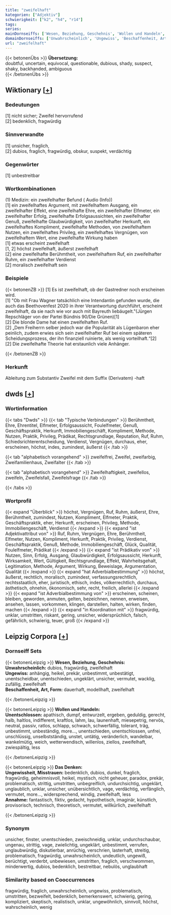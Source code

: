 ```yaml
---
title: "zweifelhaft"
kategorien: ["Adjektiv"]
schwierigkeit: ["k2", "h4", "r14"]
tags:
series:
mainDornseiffs: ['Wesen, Beziehung, Geschehnis', 'Wollen und Handeln', 'Das Denken']
domainDornseiffs: ['Unwahrscheinlich', 'Ungewiss', 'Beschaffenheit, Art, Form', 'Unentschlossen', 'Ungewissheit, Misstrauen', 'Annahme']
url: "zweifelhaft"
---
```


{{< betonenÜbs >}}
**Übersetzung:**  
doubtful, uncertain, equivocal, questionable, dubious, shady, suspect, shaky, backhanded, ambiguous  
{{< /betonenÜbs >}}

## Wiktionary [[+](https://de.wiktionary.org/wiki/zweifelhaft)]

### Bedeutungen
[1] nicht sicher; Zweifel hervorrufend  
[2] bedenklich, fragwürdig  

### Sinnverwandte
[1] unsicher, fraglich,  
[2] dubios, fraglich, fragwürdig, obskur, suspekt, verdächtig  

### Gegenwörter
[1] unbestreitbar  

### Wortkombinationen
(1) Medizin: ein zweifelhafter Befund ( Audio (Info))  
[1] ein zweifelhaftes Argument, mit zweifelhaftem Ausgang, ein zweifelhafter Effekt, eine zweifelhafte Ehre, ein zweifelhafter Elfmeter, ein zweifelhafter Erfolg, zweifelhafte Erfolgsaussichten, ein zweifelhafter Genuß, zweifelhafte Glaubwürdigkeit, von zweifelhafter Herkunft, ein zweifelhaftes Kompliment, zweifelhafte Methoden, von zweifelhaftem Nutzen, ein zweifelhaftes Privileg, ein zweifelhaftes Vergnügen, von zweifelhaftem Wert, eine zweifelhafte Wirkung haben  
[1] etwas erscheint zweifelhaft  
[1, 2] höchst zweifelhaft, äußerst zweifelhaft  
[2] eine zweifelhafte Berühmtheit, von zweifelhaftem Ruf, ein zweifelhafter Ruhm, ein zweifelhafter Verdienst  
[2] moralisch zweifelhaft sein  

### Beispiele
{{< betonenZB >}}
[1] Es ist zweifelhaft, ob der Gastredner noch erscheinen wird.  
[1] "Ob mit Frau Wagner tatsächlich eine Intendantin gefunden wurde, die auch das Beethovenfest 2020 in ihrer Verantwortung durchführt, erscheint zweifelhaft, da sie nach wie vor auch mit Bayreuth liebäugelt."(Jürgen Repschläger von der Partei Bündnis 90/Die Grünen)[1]  
[2] Die blonde Dame hat einen zweifelhaften Ruf.  
[2] „Dem Freiherrn selber jedoch war die Popularität als Lügenbaron eher peinlich, zudem erwies sich sein zweifelhafter Ruf bei einem späteren Scheidungsprozess, der ihn finanziell ruinierte, als wenig vorteilhaft.“[2]  
[2] Die zweifelhafte Theorie hat erstaunlich viele Anhänger.  

{{< /betonenZB >}}
### Herkunft
Ableitung zum Substantiv Zweifel mit dem Suffix (Derivatem) -haft  



## dwds [[+](https://www.dwds.de/wb/zweifelhaft)]

### Wortinformation
{{< tabs "Dwds" >}}
{{< tab "Typische Verbindungen" >}}
Berühmtheit, Ehre, Ehrentitel, Elfmeter, Erfolgsaussicht, Foulelfmeter, Genuß, Geschäftspraktik, Herkunft, Immobiliengeschäft, Kompliment, Methode, Nutzen, Praktik, Privileg, Prädikat, Rechtsgrundlage, Reputation, Ruf, Ruhm, Schiedsrichterentscheidung, Verdienst, Vergnügen, durchaus, eher, erscheinen, höchst, indes, zumindest, äußerst
{{< /tab >}}

{{< tab "alphabetisch vorangehend" >}}
zweifelfrei, Zweifel, zweifarbig, Zweifamilienhaus, Zweifalter
{{< /tab >}}

{{< tab "alphabetisch vorangehend" >}}
Zweifelhaftigkeit, zweifellos, zweifeln, Zweifelsfall, Zweifelsfrage
{{< /tab >}}

{{< /tabs >}}

### Wortprofil
{{< expand "Überblick" >}} höchst, Vergnügen, Ruf, Ruhm, äußerst, Ehre, Berühmtheit, zumindest, Nutzen, Kompliment, Elfmeter, Praktik, Geschäftspraktik, eher, Herkunft, erscheinen, Privileg, Methode, Immobiliengeschäft, Verdienst {{< /expand >}}
{{< expand "ist Adjektivattribut von" >}} Ruf, Ruhm, Vergnügen, Ehre, Berühmtheit, Elfmeter, Nutzen, Kompliment, Herkunft, Praktik, Privileg, Verdienst, Geschäftspraktik, Genuß, Methode, Immobiliengeschäft, Glück, Qualität, Foulelfmeter, Prädikat {{< /expand >}}
{{< expand "ist Prädikativ von" >}} Nutzen, Sinn, Erfolg, Ausgang, Glaubwürdigkeit, Erfolgsaussicht, Herkunft, Wirksamkeit, Wert, Gültigkeit, Rechtsgrundlage, Effekt, Wahrheitsgehalt, Legitimation, Methode, Argument, Wirkung, Beweislage, Argumentation, Qualität {{< /expand >}}
{{< expand "hat Adverbialbestimmung" >}} höchst, äußerst, rechtlich, moralisch, zumindest, verfassungsrechtlich, rechtsstaatlich, eher, juristisch, ethisch, indes, völkerrechtlich, durchaus, ästhetisch, ohnehin, ökonomisch, sehr, recht, freilich, allerlei {{< /expand >}}
{{< expand "ist Adverbialbestimmung von" >}} erscheinen, scheinen, bleiben, geworden, anmuten, gelten, bezeichnen, nennen, erweisen, ansehen, lassen, vorkommen, klingen, darstellen, halten, wirken, finden, machen {{< /expand >}}
{{< expand "in Koordination mit" >}} fragwürdig, unklar, umstritten, riskant, gering, unsicher, widersprüchlich, falsch, gefährlich, schwierig, teuer, groß {{< /expand >}}

## Leipzig Corpora [[+](https://corpora.uni-leipzig.de/en/res?word=zweifelhaft&corpusId=deu_newscrawl-public_2018)]

### Dornseiff Sets
{{< betonenLeipzig >}}
**Wesen, Beziehung, Geschehnis:**  
**Unwahrscheinlich:** dubios, fragwürdig, zweifelhaft  
**Ungewiss:** anhängig, heikel, prekär, unbestimmt, unbestätigt, unentscheidbar, unentschieden, ungeklärt, unsicher, vermutet, wacklig, zufällig, zweifelhaft  
**Beschaffenheit, Art, Form:** dauerhaft, modellhaft, zweifelhaft  

{{< /betonenLeipzig >}}


{{< betonenLeipzig >}}
**Wollen und Handeln:**  
**Unentschlossen:** apathisch, dumpf, entwurzelt, ergeben, geduldig, gerecht, halb, haltlos, indifferent, kraftlos, lahm, lau, launenhaft, miesepetrig, nervös, neutral, passiv, ratlos, schlapp, schwach, schwerfällig, tolerant, träg, unbestimmt, unbeständig, more..., unentschieden, unentschlossen, unfrei, unschlüssig, unselbstständig, unstet, untätig, veränderlich, wandelbar, wankelmütig, weich, wetterwendisch, willenlos, ziellos, zweifelhaft, zwiespältig, less  

{{< /betonenLeipzig >}}


{{< betonenLeipzig >}}
**Das Denken:**  
**Ungewissheit, Misstrauen:** bedenklich, dubios, dunkel, fraglich, fragwürdig, geheimnisvoll, heikel, mystisch, nicht geheuer, paradox, prekär, problematisch, strittig, umstritten, unbegreiflich, undurchsichtig, ungeklärt, unglaublich, unklar, unsicher, unübersichtlich, vage, verdächtig, verfänglich, vermutet, more..., widersprechend, windig, zweifelhaft, less  
**Annahme:** fantastisch, fiktiv, gedacht, hypothetisch, imaginär, künstlich, provisorisch, technisch, theoretisch, vermutet, willkürlich, zweifelhaft  

{{< /betonenLeipzig >}}

### Synonym
unsicher, finster, unentschieden, zweischneidig, unklar, undurchschaubar, ungenau, strittig, vage, zwielichtig, ungeklärt, unbestimmt, verrufen, unglaubwürdig, diskutierbar, anrüchig, verschrien, lasterhaft, streitig, problematisch, fragwürdig, unwahrscheinlich, undeutlich, ungewiß, berüchtigt, verderbt, unbewiesen, umstritten, fraglich, verschwommen, minderwertig, dubios, bedenklich, bestreitbar, nebulös, unglaubhaft


### Similarity based on Cooccurrences
fragwürdig, fraglich, unwahrscheinlich, ungewiss, problematisch, umstritten, bezweifelt, bedenklich, bemerkenswert, schwierig, gering, kompliziert, skeptisch, realistisch, unklar, ungewöhnlich, sinnvoll, höchst, wahrscheinlich, wenig

